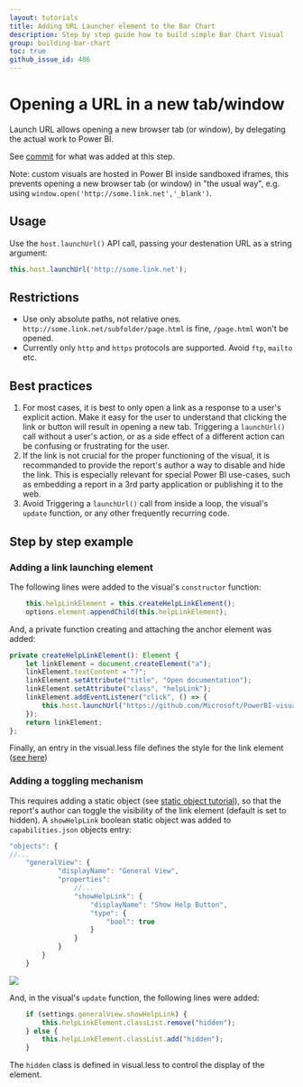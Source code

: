 ```yaml
---
layout: tutorials
title: Adding URL Launcher element to the Bar Chart
description: Step by step guide how to build simple Bar Chart Visual
group: building-bar-chart
toc: true
github_issue_id: 486
---
```


# Opening a URL in a new tab/window
Launch URL allows opening a new browser tab (or window), by delegating the actual work to Power BI.

See [commit](https://github.com/Microsoft/PowerBI-visuals-sampleBarChart/commit/2ecc5cf74b9bc6fbf5c03f84c3ab24841b489d4e) for what was added at this step.

Note: custom visuals are hosted in Power BI inside sandboxed iframes, this prevents opening a new browser tab (or window) in "the usual way", e.g. using `window.open('http://some.link.net','_blank')`.

## Usage
Use the `host.launchUrl()` API call, passing your destenation URL as a string argument:

```typescript
this.host.launchUrl('http://some.link.net');
```

## Restrictions
* Use only absolute paths, not relative ones. `http://some.link.net/subfolder/page.html` is fine, `/page.html` won't be opened.
* Currently only `http` and `https` protocols are supported. Avoid `ftp`, `mailto` etc.

## Best practices
1. For most cases, it is best to only open a link as a response to a user's explicit action. Make it easy for the user to understand that clicking the link or button will result in opening a new tab. Triggering a `launchUrl()` call without a user's action, or as a side effect of a different action can be confusing or frustrating for the user.
2. If the link is not crucial for the proper functioning of the visual, it is recommanded to provide the report's author a way to disable and hide the link. This is especially relevant for special Power BI use-cases, such as embedding a report in a 3rd party application or publishing it to the web.
3. Avoid Triggering a `launchUrl()` call from inside a loop, the visual's `update` function, or any other frequently recurring code.

## Step by step example
### Adding a link launching element
The following lines were added to the visual's `constructor` function:
```typescript
    this.helpLinkElement = this.createHelpLinkElement();
    options.element.appendChild(this.helpLinkElement);
```
And, a private function creating and attaching the anchor element was added:
```typescript
private createHelpLinkElement(): Element {
    let linkElement = document.createElement("a");
    linkElement.textContent = "?";
    linkElement.setAttribute("title", "Open documentation");
    linkElement.setAttribute("class", "helpLink");
    linkElement.addEventListener("click", () => {
        this.host.launchUrl("https://github.com/Microsoft/PowerBI-visuals/blob/master/Readme.md#developing-your-first-powerbi-visual");
    });
    return linkElement;
};
```
Finally, an entry in the visual.less file defines the style for the link element ([see here](https://github.com/Microsoft/PowerBI-visuals-sampleBarChart/commit/2ecc5cf74b9bc6fbf5c03f84c3ab24841b489d4e#diff-96b5545ad582c6d540c60ebff2c9f806))

### Adding a toggling mechanism
This requires adding a static object (see [static object tutorial](https://github.com/Microsoft/PowerBI-visuals-sampleBarChart/blob/master/Tutorial/StaticObjects.md)), so that the report's author can toggle the visibility of the link element (default is set to hidden).
A `showHelpLink` boolean static object was added to `capabilities.json` objects entry:

```typescript
"objects": {
//...
    "generalView": {
            "displayName": "General View",
            "properties": 
                //...
                "showHelpLink": {
                    "displayName": "Show Help Button",
                    "type": { 
                        "bool": true 
                    }
                }
            }
        }
    }
```

![](../images/launchURLtoggle.png)

And, in the visual's `update` function, the following lines were added:
```typescript
    if (settings.generalView.showHelpLink) {
        this.helpLinkElement.classList.remove("hidden");
    } else {
        this.helpLinkElement.classList.add("hidden");
    }
```
The `hidden` class is defined in visual.less to control the display of the element.
